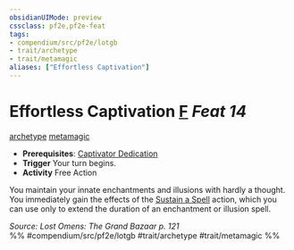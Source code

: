 ```yaml
---
obsidianUIMode: preview
cssclass: pf2e,pf2e-feat
tags:
- compendium/src/pf2e/lotgb
- trait/archetype
- trait/metamagic
aliases: ["Effortless Captivation"]
---
```

# Effortless Captivation  [F](../../rules/core-rulebook/chapter-9-playing-the-game.md#Actions "Free Action") *Feat 14*  
[archetype](../../rules/traits/archetype.md)  [metamagic](../../rules/traits/metamagic.md)  

- **Prerequisites**: [Captivator Dedication](captivator-dedication-lotgb.md)
- **Trigger** Your turn begins.
- **Activity** Free Action

You maintain your innate enchantments and illusions with hardly a thought. You immediately gain the effects of the [Sustain a Spell](../../rules/actions/sustain-a-spell.md) action, which you can use only to extend the duration of an enchantment or illusion spell.

*Source: Lost Omens: The Grand Bazaar p. 121*  
%% #compendium/src/pf2e/lotgb #trait/archetype #trait/metamagic %%